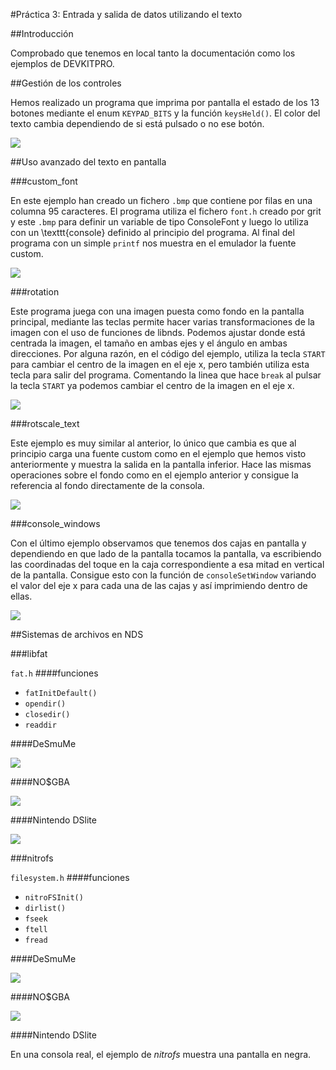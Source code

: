 #Práctica 3: Entrada y salida de datos utilizando el texto

##Introducción

Comprobado que tenemos en local tanto la documentación como los ejemplos de DEVKITPRO.

##Gestión de los controles

Hemos realizado un programa que imprima por pantalla el estado de los 13 botones mediante el enum `KEYPAD_BITS` y la función `keysHeld()`. El color del texto cambia dependiendo de si está pulsado o no ese botón.

![](p3media/keysHeld.png)

##Uso avanzado del texto en pantalla

###custom_font

En este ejemplo han creado un fichero `.bmp` que contiene por filas en una columna 95 caracteres. El programa utiliza el fichero `font.h` creado por grit y este `.bmp` para definir un variable de tipo ConsoleFont y luego lo utiliza con un \texttt{console} definido al principio del programa. Al final del programa con un simple `printf` nos muestra en el emulador la fuente custom.

![](p3media/print_both_screens.png)

###rotation

Este programa juega con una imagen puesta como fondo en la pantalla principal, mediante las teclas permite hacer varias transformaciones de la imagen con el uso de funciones de libnds. Podemos ajustar donde está centrada la imagen, el tamaño en ambas ejes y el ángulo en ambas direcciones. Por alguna razón, en el código del ejemplo, utiliza la tecla `START` para cambiar el centro de la imagen en el eje x, pero también utiliza esta tecla para salir del programa. Comentando la linea que hace `break` al pulsar la tecla `START` ya podemos cambiar el centro de la imagen en el eje x.

![](p3media/rotation.png)

###rotscale_text

Este ejemplo es muy similar al anterior, lo único que cambia es que al principio carga una fuente custom como en el ejemplo que hemos visto anteriormente y muestra la salida en la pantalla inferior. Hace las mismas operaciones sobre el fondo como en el ejemplo anterior y consigue la referencia al fondo directamente de la consola. 

![](p3media/rotscale_text.png)

###console_windows

Con el último ejemplo observamos que tenemos dos cajas en pantalla y dependiendo en que lado de la pantalla tocamos la pantalla, va escribiendo las coordinadas del toque en la caja correspondiente a esa mitad en vertical de la pantalla. Consigue esto con la función de `consoleSetWindow` variando el valor del eje x para cada una de las cajas y así imprimiendo dentro de ellas.

![](p3media/console_windows.png)

##Sistemas de archivos en NDS

###libfat

`fat.h`
####funciones
* `fatInitDefault()`
* `opendir()`
* `closedir()`
* `readdir`

####DeSmuMe

![](p3media/fat.png)

####NO$GBA

![](p3media/fat_nogba.png)

####Nintendo DSlite

![](p3media/fat_nds.jpg)

###nitrofs

`filesystem.h`
####funciones
* `nitroFSInit()`
* `dirlist()`
* `fseek`
* `ftell`
* `fread`

####DeSmuMe

![](p3media/nitrofs.png)

####NO$GBA

![](p3media/nitrofs_nogba.png)

####Nintendo DSlite

En una consola real, el ejemplo de *nitrofs* muestra una pantalla en negra.